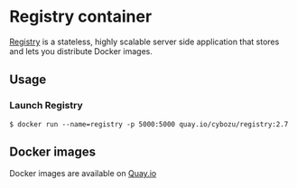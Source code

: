 # Registry container

[Registry](https://docs.docker.com/registry/) is a stateless, highly scalable server side application that stores and lets you distribute Docker images.

## Usage

### Launch Registry

```console
$ docker run --name=registry -p 5000:5000 quay.io/cybozu/registry:2.7
```

## Docker images

Docker images are available on [Quay.io](https://quay.io/repository/cybozu/registry)
